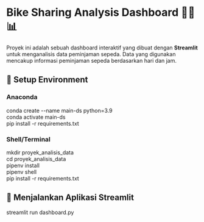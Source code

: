 # Bike Sharing Analysis Dashboard 🚴‍♂️📊

Proyek ini adalah sebuah dashboard interaktif yang dibuat dengan **Streamlit** untuk menganalisis data peminjaman sepeda. Data yang digunakan mencakup informasi peminjaman sepeda berdasarkan hari dan jam.

## 📌 Setup Environment

### **Anaconda**
conda create --name main-ds python=3.9  
conda activate main-ds  
pip install -r requirements.txt  

### **Shell/Terminal**
mkdir proyek_analisis_data  
cd proyek_analisis_data  
pipenv install  
pipenv shell  
pip install -r requirements.txt  

## 🚀 Menjalankan Aplikasi Streamlit
streamlit run dashboard.py  
